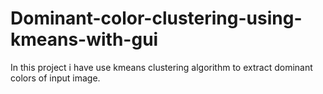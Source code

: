 # Dominant-color-clustering-using-kmeans-with-gui
In this project i have use kmeans clustering algorithm to extract dominant colors of input image.
